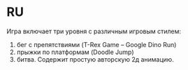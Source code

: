 # RU
Игра включает три уровня с различным игровым стилем:
1. бег с препятствиями (T-Rex Game – Google Dino Run)
2. прыжки по платформам (Doodle Jump)
3. битва.
Содержит простую авторскую 2д анимацию.
